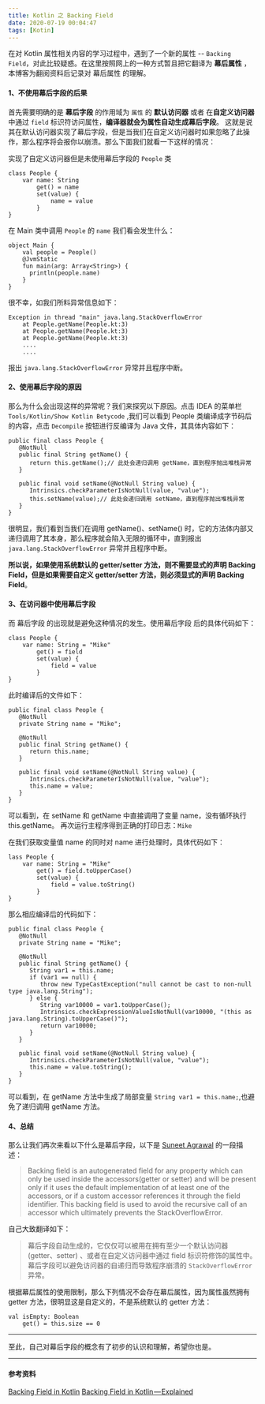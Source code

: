 ```yaml
---
title: Kotlin 之 Backing Field
date: 2020-07-19 00:04:47
tags: [Kotin]
---
```


在对 Kotlin 属性相关内容的学习过程中，遇到了一个新的属性 -- `Backing Field`，对此比较疑惑。在这里按照网上的一种方式暂且把它翻译为 **幕后属性** ，本博客为翻阅资料后记录对 幕后属性 的理解。


#### 1、不使用幕后字段的后果
首先需要明确的是 **幕后字段** 的作用域为 `属性` 的 **默认访问器** 或者 在**自定义访问器** 中通过 `field` 标识符访问属性，**编译器就会为属性自动生成幕后字段**。 这就是说其在默认访问器实现了幕后字段，但是当我们在自定义访问器时如果忽略了此操作，那么程序将会报你以崩溃。那么下面我们就看一下这样的情况：

实现了自定义访问器但是未使用幕后字段的 `People` 类
```
class People {
    var name: String
        get() = name
        set(value) {
            name = value
        }
}
```
在 Main 类中调用 `People` 的 `name` 我们看会发生什么：
```
object Main {
    val people = People()
    @JvmStatic
    fun main(arg: Array<String>) {
      println(people.name)
	}
}
```
很不幸，如我们所料异常信息如下：
```
Exception in thread "main" java.lang.StackOverflowError
	at People.getName(People.kt:3)
	at People.getName(People.kt:3)
	at People.getName(People.kt:3)
    ....
    ....
```
报出 `java.lang.StackOverflowError` 异常并且程序中断。


#### 2、使用幕后字段的原因


那么为什么会出现这样的异常呢？我们来探究以下原因。点击 IDEA 的菜单栏 `Tools/Kotlin/Show Kotlin Betycode` ,我们可以看到 People 类编译成字节码后的内容，点击 `Decompile` 按钮进行反编译为 Java 文件，其具体内容如下：
```
public final class People {
   @NotNull
   public final String getName() {
      return this.getName();// 此处会递归调用 getName，直到程序抛出堆栈异常
   }

   public final void setName(@NotNull String value) {
      Intrinsics.checkParameterIsNotNull(value, "value");
      this.setName(value);// 此处会递归调用 setName，直到程序抛出堆栈异常
   }
}
```

很明显，我们看到当我们在调用 getName()、setName() 时，它的方法体内部又递归调用了其本身，那么程序就会陷入无限的循环中，直到报出 `java.lang.StackOverflowError` 异常并且程序中断。

**所以说，如果使用系统默认的 getter/setter 方法，则不需要显式的声明 Backing Field，但是如果需要自定义 getter/setter 方法，则必须显式的声明 Backing Field**。


#### 3、在访问器中使用幕后字段

而 幕后字段 的出现就是避免这种情况的发生。使用幕后字段 后的具体代码如下：
```
class People {
    var name: String = "Mike"
        get() = field
        set(value) {
            field = value
        }
}
```
此时编译后的文件如下：

```
public final class People {
   @NotNull
   private String name = "Mike";

   @NotNull
   public final String getName() {
      return this.name;
   }

   public final void setName(@NotNull String value) {
      Intrinsics.checkParameterIsNotNull(value, "value");
      this.name = value;
   }
}
```
可以看到，在 setName 和 getName 中直接调用了变量 name，没有循环执行 this.getName。
再次运行主程序得到正确的打印日志：`Mike`

在我们获取变量值 name 的同时对 name 进行处理时，具体代码如下：
```
lass People {
    var name: String = "Mike"
        get() = field.toUpperCase()
        set(value) {
            field = value.toString()
        }
}
```
那么相应编译后的代码如下：
```
public final class People {
   @NotNull
   private String name = "Mike";

   @NotNull
   public final String getName() {
      String var1 = this.name;
      if (var1 == null) {
         throw new TypeCastException("null cannot be cast to non-null type java.lang.String");
      } else {
         String var10000 = var1.toUpperCase();
         Intrinsics.checkExpressionValueIsNotNull(var10000, "(this as java.lang.String).toUpperCase()");
         return var10000;
      }
   }

   public final void setName(@NotNull String value) {
      Intrinsics.checkParameterIsNotNull(value, "value");
      this.name = value.toString();
   }
}
```
可以看到，在 getName 方法中生成了局部变量 `String var1 = this.name;`,也避免了递归调用 getName 方法。



#### 4、总结
那么让我们再次来看以下什么是幕后字段，以下是 [Suneet Agrawal](https://medium.com/@agrawalsuneet/backing-field-in-kotlin-bd9c2d5b6da5) 的一段描述：

> Backing field is an autogenerated field for any property which can only be used inside the accessors(getter or setter) and will be present only if it uses the default implementation of at least one of the accessors, or if a custom accessor references it through the field identifier. This backing field is used to avoid the recursive call of an accessor which ultimately prevents the StackOverflowError.

自己大致翻译如下：
> 幕后字段自动生成的，它仅仅可以被用在拥有至少一个默认访问器 (getter、setter) 、或者在自定义访问器中通过 field 标识符修饰的属性中。幕后字段可以避免访问器的自递归而导致程序崩溃的 `StackOverflowError` 异常。

根据幕后属性的使用限制，那么下列情况不会存在幕后属性，因为属性虽然拥有 getter 方法，很明显这是自定义的，不是系统默认的 getter 方法：

```
val isEmpty: Boolean
    get() = this.size == 0

```

---

至此，自己对幕后字段的概念有了初步的认识和理解，希望你也是。


---
#### 参考资料
[Backing Field in Kotlin](https://medium.com/@agrawalsuneet/backing-field-in-kotlin-bd9c2d5b6da5)
[Backing Field in Kotlin — Explained](https://medium.com/@nomanr/backing-field-in-kotlin-explained-9f903f27946c)